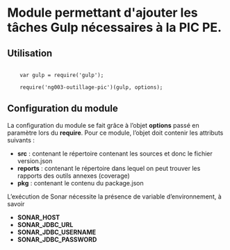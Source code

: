 # Module permettant d'ajouter les tâches Gulp nécessaires à la PIC PE.


## Utilisation

```

	var gulp = require('gulp');
	
	require('ng003-outillage-pic')(gulp, options);

```


## Configuration du module

La configuration du module se fait grâce à l’objet **options** passé en paramètre lors du **require**.
Pour ce module, l’objet doit contenir les attributs suivants : 

  * **src** : contenant le répertoire contenant les sources et donc le fichier version.json
  * **reports** : contenant le répertoire dans lequel on peut trouver les rapports des outils annexes (coverage)
  * **pkg** : contenant le contenu du package.json

L’exécution de Sonar nécessite la présence de variable d’environnement, à savoir
 
  * **SONAR_HOST**
  * **SONAR_JDBC_URL**
  * **SONAR_JDBC_USERNAME**
  * **SONAR_JDBC_PASSWORD**
